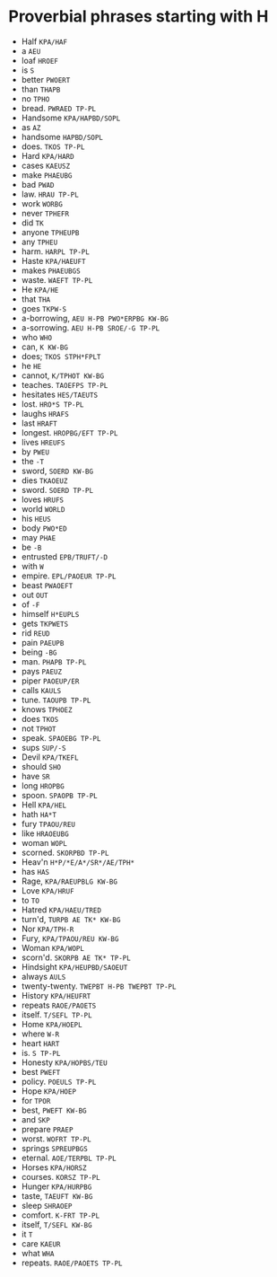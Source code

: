 # Proverbial phrases starting with H

* Half `KPA/HAF`
* a `AEU`
* loaf `HROEF`
* is `S`
* better `PWOERT`
* than `THAPB`
* no `TPHO`
* bread. `PWRAED TP-PL`
* Handsome `KPA/HAPBD/SOPL`
* as `AZ`
* handsome `HAPBD/SOPL`
* does. `TKOS TP-PL`
* Hard `KPA/HARD`
* cases `KAEUSZ`
* make `PHAEUBG`
* bad `PWAD`
* law. `HRAU TP-PL`
* work `WORBG`
* never `TPHEFR`
* did `TK`
* anyone `TPHEUPB`
* any `TPHEU`
* harm. `HARPL TP-PL`
* Haste `KPA/HAEUFT`
* makes `PHAEUBGS`
* waste. `WAEFT TP-PL`
* He `KPA/HE`
* that `THA`
* goes `TKPW-S`
* a-borrowing, `AEU H-PB PWO*ERPBG KW-BG`
* a-sorrowing. `AEU H-PB SROE/-G TP-PL`
* who `WHO`
* can, `K KW-BG`
* does; `TKOS STPH*FPLT`
* he `HE`
* cannot, `K/TPHOT KW-BG`
* teaches. `TAOEFPS TP-PL`
* hesitates `HES/TAEUTS`
* lost. `HRO*S TP-PL`
* laughs `HRAFS`
* last `HRAFT`
* longest. `HROPBG/EFT TP-PL`
* lives `HREUFS`
* by `PWEU`
* the `-T`
* sword, `SOERD KW-BG`
* dies `TKAOEUZ`
* sword. `SOERD TP-PL`
* loves `HRUFS`
* world `WORLD`
* his `HEUS`
* body `PWO*ED`
* may `PHAE`
* be `-B`
* entrusted `EPB/TRUFT/-D`
* with `W`
* empire. `EPL/PAOEUR TP-PL`
* beast `PWAOEFT`
* out `OUT`
* of `-F`
* himself `H*EUPLS`
* gets `TKPWETS`
* rid `REUD`
* pain `PAEUPB`
* being `-BG`
* man. `PHAPB TP-PL`
* pays `PAEUZ`
* piper `PAOEUP/ER`
* calls `KAULS`
* tune. `TAOUPB TP-PL`
* knows `TPHOEZ`
* does `TKOS`
* not `TPHOT`
* speak. `SPAOEBG TP-PL`
* sups `SUP/-S`
* Devil `KPA/TKEFL`
* should `SHO`
* have `SR`
* long `HROPBG`
* spoon. `SPAOPB TP-PL`
* Hell `KPA/HEL`
* hath `HA*T`
* fury `TPAOU/REU`
* like `HRAOEUBG`
* woman `WOPL`
* scorned. `SKORPBD TP-PL`
* Heav'n `H*P/*E/A*/SR*/AE/TPH*`
* has `HAS`
* Rage, `KPA/RAEUPBLG KW-BG`
* Love `KPA/HRUF`
* to `TO`
* Hatred `KPA/HAEU/TRED`
* turn'd, `TURPB AE TK* KW-BG`
* Nor `KPA/TPH-R`
* Fury, `KPA/TPAOU/REU KW-BG`
* Woman `KPA/WOPL`
* scorn'd. `SKORPB AE TK* TP-PL`
* Hindsight `KPA/HEUPBD/SAOEUT`
* always `AULS`
* twenty-twenty. `TWEPBT H-PB TWEPBT TP-PL`
* History `KPA/HEUFRT`
* repeats `RAOE/PAOETS`
* itself. `T/SEFL TP-PL`
* Home `KPA/HOEPL`
* where `W-R`
* heart `HART`
* is. `S TP-PL`
* Honesty `KPA/HOPBS/TEU`
* best `PWEFT`
* policy. `POEULS TP-PL`
* Hope `KPA/HOEP`
* for `TPOR`
* best, `PWEFT KW-BG`
* and `SKP`
* prepare `PRAEP`
* worst. `WOFRT TP-PL`
* springs `SPREUPBGS`
* eternal. `AOE/TERPBL TP-PL`
* Horses `KPA/HORSZ`
* courses. `KORSZ TP-PL`
* Hunger `KPA/HURPBG`
* taste, `TAEUFT KW-BG`
* sleep `SHRAOEP`
* comfort. `K-FRT TP-PL`
* itself, `T/SEFL KW-BG`
* it `T`
* care `KAEUR`
* what `WHA`
* repeats. `RAOE/PAOETS TP-PL`
